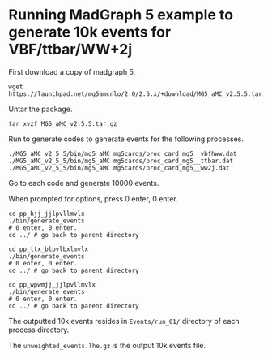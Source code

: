 # Running MadGraph 5 example to generate 10k events for VBF/ttbar/WW+2j

First download a copy of madgraph 5.

    wget https://launchpad.net/mg5amcnlo/2.0/2.5.x/+download/MG5_aMC_v2.5.5.tar.gz

Untar the package.

    tar xvzf MG5_aMC_v2.5.5.tar.gz

Run to generate codes to generate events for the following processes.

    ./MG5_aMC_v2_5_5/bin/mg5_aMC mg5cards/proc_card_mg5__vbfhww.dat
    ./MG5_aMC_v2_5_5/bin/mg5_aMC mg5cards/proc_card_mg5__ttbar.dat
    ./MG5_aMC_v2_5_5/bin/mg5_aMC mg5cards/proc_card_mg5__ww2j.dat

Go to each code and generate 10000 events.

When prompted for options, press 0 enter, 0 enter.

    cd pp_hjj_jjlpvllmvlx
    ./bin/generate_events
    # 0 enter, 0 enter.
    cd ../ # go back to parent directory

    cd pp_ttx_blpvlbxlmvlx
    ./bin/generate_events
    # 0 enter, 0 enter.
    cd ../ # go back to parent directory

    cd pp_wpwmjj_jjlpvllmvlx
    ./bin/generate_events
    # 0 enter, 0 enter.
    cd ../ # go back to parent directory

The outputted 10k events resides in ```Events/run_01/``` directory of each process directory.

The ```unweighted_events.lhe.gz``` is the output 10k events file.
